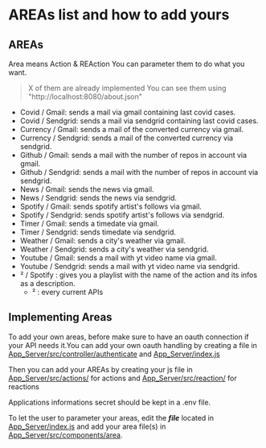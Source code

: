 # AREAs list and how to add yours
## AREAs

Area means Action & REAction
You can parameter them to do what you want.
>X of them are already implemented
You can see them using "http://localhost:8080/about.json"

* Covid / Gmail: sends a mail via gmail containing last covid cases.
* Covid / Sendgrid: sends a mail via sendgrid containing last covid cases.
* Currency / Gmail: sends a mail of the converted currency via gmail.
* Currency / Sendgrid: sends a mail of the converted currency via sendgrid.
* Github / Gmail: sends a mail with the number of repos in account via gmail.
* Github / Sendgrid: sends a mail with the number of repos in account via sendgrid.
* News / Gmail: sends the news via gmail.
* News / Sendgrid: sends the news via sendgrid.
* Spotify / Gmail: sends spotify artist's follows via gmail.
* Spotify / Sendgrid: sends spotify artist's follows via sendgrid.
* Timer / Gmail: sends a timedate via gmail.
* Timer / Sendgrid: sends timedate via sendgrid.
* Weather / Gmail: sends a city's weather via gmail.
* Weather / Sendgrid: sends a city's weather via sendgrid.
* Youtube / Gmail: sends a mail with yt video name via gmail.
* Youtube / Sendgrid: sends a mail with yt video name via sendgrid.
* ² / Spotify : gives you a playlist with the name of the action and its infos as a description.
    * ² : every current APIs

## Implementing Areas

To add your own areas, before make sure to have an oauth connection if your API needs it.You can add your own oauth handling by creating a file in [App_Server/src/controller/authenticate](../App_Server/src/controller/authenticate) and [App_Server/index.js](../App_Server/index.js)

Then you can add your AREAs by creating your js file in  [App_Server/src/actions/](../App_Server/src/actions/) for actions and [App_Server/src/reaction/](App_Server/src/reactions/) for reactions

Applications informations secret should be kept in a .env file.

To let the user to parameter your areas, edit the **_file_** located in [App_Server/index.js](../App_Server/index.js) and add your area file(s) in [App_Server/src/components/area](../App_Server/src/area).